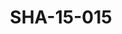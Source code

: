 ---
pid: SHA-15-015
title: SHA-15-015
language: ar
original_label: 
rights: شرحبيل احمد
location_of_original: شرحبيل احمد
photographer_or_studio: 
scanned_from: photograph 12.1 by 16.4
_date: '1962'
location: أثيوبيا، مصوع
description: مجموعة من الزائرين من ضمنهم شرحبيل احمد واحمد المصطفى وعثمان حسين
additional_notes: 
permission_display: 'yes'
on_server: 'no'
on_website: 'no'
permalink: /photopages/ar/SHA-15-015
layout: photo-page
---